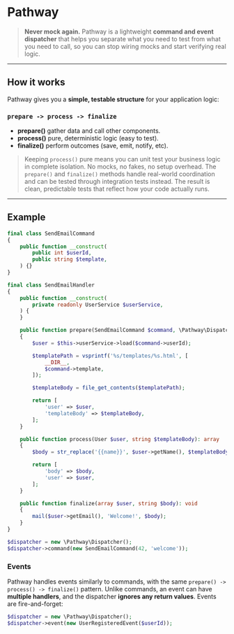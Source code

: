 # Pathway

> **Never mock again.**
> Pathway is a lightweight **command and event dispatcher** that helps you separate what you need to test from what you need to call, so you can stop wiring mocks and start verifying real logic.

---

## How it works

Pathway gives you a **simple, testable structure** for your application logic:

### `prepare -> process -> finalize`

- **prepare()** gather data and call other components.
- **process()** pure, deterministic logic (easy to test).
- **finalize()** perform outcomes (save, emit, notify, etc).

> Keeping `process()` pure means you can unit test your business logic in complete isolation. No mocks, no fakes, no setup overhead.
> The `prepare()` and `finalize()` methods handle real-world coordination and can be tested through integration tests instead.
> The result is clean, predictable tests that reflect how your code actually runs.

---

## Example

```php
final class SendEmailCommand
{
    public function __construct(
        public int $userId,
        public string $template,
    ) {}
}

final class SendEmailHandler
{
    public function __construct(
        private readonly UserService $userService,
    ) {
    }

    public function prepare(SendEmailCommand $command, \Pathway\DispatcherInterface $dispatcher): array
    {
        $user = $this->userService->load($command->userId);

        $templatePath = vsprintf('%s/templates/%s.html', [
            __DIR__,
            $command->template,
        ]);

        $templateBody = file_get_contents($templatePath);

        return [
            'user' => $user,
            'templateBody' => $templateBody,
        ];
    }

    public function process(User $user, string $templateBody): array
    {
        $body = str_replace('{{name}}', $user->getName(), $templateBody);

        return [
            'body' => $body,
            'user' => $user,
        ];
    }

    public function finalize(array $user, string $body): void
    {
        mail($user->getEmail(), 'Welcome!', $body);
    }
}

$dispatcher = new \Pathway\Dispatcher();
$dispatcher->command(new SendEmailCommand(42, 'welcome'));
```

### Events

Pathway handles events similarly to commands, with the same `prepare() -> process() -> finalize()` pattern. Unlike commands, an event can have **multiple handlers**, and the dispatcher **ignores any return values**. Events are fire-and-forget:

```php
$dispatcher = new \Pathway\Dispatcher();
$dispatcher->event(new UserRegisteredEvent($userId));
```
